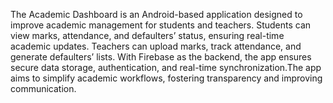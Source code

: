 The Academic Dashboard is an Android-based application designed to improve academic
management for students and teachers. Students can view marks, attendance, and defaulters’
status, ensuring real-time academic updates. Teachers can upload marks, track attendance,
and generate defaulters’ lists.
With Firebase as the backend, the app ensures secure data storage, authentication, and
real-time synchronization.The app aims to simplify academic workflows, fostering transparency
and improving communication.
